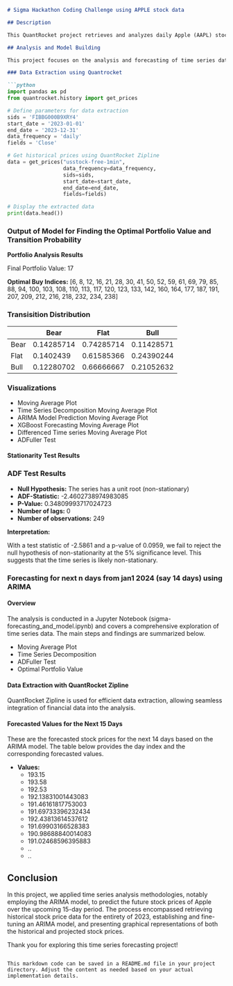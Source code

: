 ```markdown
# Sigma Hackathon Coding Challenge using APPLE stock data

## Description

This QuantRocket project retrieves and analyzes daily Apple (AAPL) stock data for the year 2023, specifically focusing on the date and closing price. The project utilizes QuantRocket's data fetching capabilities to obtain historical data and perform basic analysis.

## Analysis and Model Building

This project focuses on the analysis and forecasting of time series data using various techniques. The main features implemented in the project include:

### Data Extraction using Quantrocket

```python
import pandas as pd
from quantrocket.history import get_prices

# Define parameters for data extraction
sids = 'FIBBG000B9XRY4'
start_date = '2023-01-01'
end_date = '2023-12-31'
data_frequency = 'daily'
fields = 'Close'

# Get historical prices using QuantRocket Zipline
data = get_prices("usstock-free-1min",
                  data_frequency=data_frequency,
                  sids=sids,
                  start_date=start_date,
                  end_date=end_date,
                  fields=fields)

# Display the extracted data
print(data.head())
```

### Output of Model for Finding the Optimal Portfolio Value and Transition Probability

**Portfolio Analysis Results**

Final Portfolio Value: 17

**Optimal Buy Indices:** 
[6, 8, 12, 16, 21, 28, 30, 41, 50, 52, 59, 61, 69, 79, 85, 88, 94, 100,
103, 108, 110, 113, 117, 120, 123, 133, 142, 160, 164, 177, 187, 191,
207, 209, 212, 216, 218, 232, 234, 238]



### Transisition Distribution

|         | Bear       | Flat       | Bull       |
|---------|------------|------------|------------|
| Bear    | 0.14285714 | 0.74285714 | 0.11428571 |
| Flat    | 0.1402439  | 0.61585366 | 0.24390244 |
| Bull    | 0.12280702 | 0.66666667 | 0.21052632 |


### Visualizations

- Moving Average Plot
- Time Series Decomposition Moving Average Plot
- ARIMA Model Prediction Moving Average Plot
- XGBoost Forecasting Moving Average Plot
- Differenced Time series Moving Average Plot
- ADFuller Test

#### Stationarity Test Results

### ADF Test Results

- **Null Hypothesis:** The series has a unit root (non-stationary)
- **ADF-Statistic:** -2.4602738974983085
- **P-Value:** 0.34809993717024723
- **Number of lags:** 0
- **Number of observations:** 249

**Interpretation:**

With a test statistic of -2.5861 and a p-value of 0.0959, we fail to reject the null hypothesis of non-stationarity at the 5% significance level. This suggests that the time series is likely non-stationary.

### Forecasting for next n days from jan1 2024 (say 14 days) using ARIMA

#### Overview

The analysis is conducted in a Jupyter Notebook (sigma-forecasting_and_model.ipynb) and covers a comprehensive exploration of time series data. The main steps and findings are summarized below.

- Moving Average Plot
- Time Series Decomposition
- ADFuller Test
- Optimal Portfolio Value

#### Data Extraction with QuantRocket Zipline

QuantRocket Zipline is used for efficient data extraction, allowing seamless integration of financial data into the analysis.

#### Forecasted Values for the Next 15 Days

These are the forecasted stock prices for the next 14 days based on the ARIMA model. The table below provides the day index and the corresponding forecasted values.

- **Values:** 
  - 193.15
  - 193.58
  - 192.53
  - 192.13831001443083
  - 191.46161817753003
  - 191.69733396232434
  - 192.43813614537612
  - 191.69903166528383
  - 190.98688840014083
  - 191.02468596395883
  - ..
  - ..
## Conclusion

In this project, we applied time series analysis methodologies, notably employing the ARIMA model, to predict the future stock prices of Apple over the upcoming 15-day period. The process encompassed retrieving historical stock price data for the entirety of 2023, establishing and fine-tuning an ARIMA model, and presenting graphical representations of both the historical and projected stock prices.

Thank you for exploring this time series forecasting project!
```

This markdown code can be saved in a README.md file in your project directory. Adjust the content as needed based on your actual implementation details.
